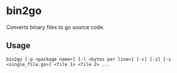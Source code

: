 bin2go
======

Converts binary files to go source code.

Usage
-----

	bin2go [-p <package name>] [-l <bytes per line>] [-c] [-z] [-s <single_file.go>] <file 1> <file 2> ...
